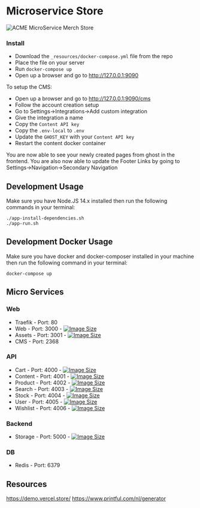 # Microservice Store

![ACME MicroService Merch Store](https://user-images.githubusercontent.com/7496187/143560618-fac1750c-658b-427a-84b6-61e174706712.png)

### Install
- Download the `_resources/docker-compose.yml` file from the repo
- Place the file on your server
- Run `docker-compose up`
- Open up a browser and go to http://127.0.0.1:9090

To setup the CMS:
- Open up a browser and go to http://127.0.0.1:9090/cms
- Follow the account creation setup
- Go to Settings->Integrations->Add custom integration
- Give the integration a name
- Copy the `Content API key`
- Copy the `.env-local` to `.env`
- Update the `GHOST_KEY` with your `Content API key`
- Restart the content docker container

You are now able to see your newly created pages from ghost in the frontend.
You are also now able to update the Footer Links by going to Settings->Navigation->Secondary Navigation

## Development Usage
Make sure you have Node.JS 14.x installed then run the following commands in your terminal:
```
./app-install-dependencies.sh
./app-run.sh
```

## Development Docker Usage
Make sure you have docker and docker-composer installed in your machine then run the following command in your terminal:
```
docker-compose up
```

## Micro Services
### Web
* Traefik - Port: 80
* Web - Port: 3000 - [![Image Size](https://img.shields.io/docker/image-size/glenndehaan/acme-merch-store-web)](https://hub.docker.com/r/glenndehaan/acme-merch-store-web)
* Assets - Port: 3001 - [![Image Size](https://img.shields.io/docker/image-size/glenndehaan/acme-merch-store-assets)](https://hub.docker.com/r/glenndehaan/acme-merch-store-assets)
* CMS - Port: 2368

### API
* Cart - Port: 4000 - [![Image Size](https://img.shields.io/docker/image-size/glenndehaan/acme-merch-store-cart)](https://hub.docker.com/r/glenndehaan/acme-merch-store-cart)
* Content - Port: 4001 - [![Image Size](https://img.shields.io/docker/image-size/glenndehaan/acme-merch-store-content)](https://hub.docker.com/r/glenndehaan/acme-merch-store-content)
* Product - Port: 4002 - [![Image Size](https://img.shields.io/docker/image-size/glenndehaan/acme-merch-store-product)](https://hub.docker.com/r/glenndehaan/acme-merch-store-product)
* Search - Port: 4003 - [![Image Size](https://img.shields.io/docker/image-size/glenndehaan/acme-merch-store-search)](https://hub.docker.com/r/glenndehaan/acme-merch-store-search)
* Stock - Port: 4004 - [![Image Size](https://img.shields.io/docker/image-size/glenndehaan/acme-merch-store-stock)](https://hub.docker.com/r/glenndehaan/acme-merch-store-stock)
* User - Port: 4005 - [![Image Size](https://img.shields.io/docker/image-size/glenndehaan/acme-merch-store-user)](https://hub.docker.com/r/glenndehaan/acme-merch-store-user)
* Wishlist - Port: 4006 - [![Image Size](https://img.shields.io/docker/image-size/glenndehaan/acme-merch-store-wishlist)](https://hub.docker.com/r/glenndehaan/acme-merch-store-wishlist)

### Backend
* Storage - Port: 5000 - [![Image Size](https://img.shields.io/docker/image-size/glenndehaan/acme-merch-store-storage)](https://hub.docker.com/r/glenndehaan/acme-merch-store-storage)

### DB
* Redis - Port: 6379

## Resources
https://demo.vercel.store/
https://www.printful.com/nl/generator
